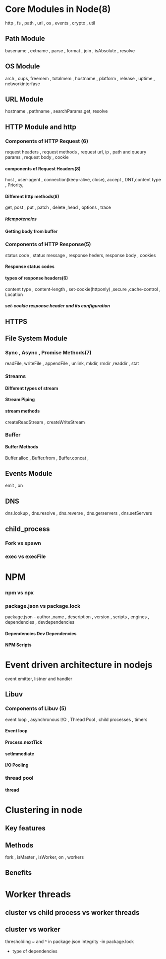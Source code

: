 
# Core Modules in Node(8)
http , fs , path , url , os , events , crypto , util
## Path Module 
basename , extname , parse , format , join , isAbsolute , resolve 
## OS Module
arch , cups, freemem , totalmem , hostname , platform , release , uptime , networkinterfase 
## URL Module 
hostname , pathname , searchParams.get, resolve 
## HTTP Module and http 
### Components of HTTP Request (6)
request headers , request methods , request url, ip , path and queury params  , request body , cookie 
#### components of Request Headers(8)
 host , user-agent , connection(keep-alive, close), accept , DNT,content type ,  Priority, 
#### Different http methods(8)
get, post , put , patch , delete ,head , options , trace
##### Idempotencies 
#### Getting body from buffer 
### Components of HTTP Response(5)
status code , status message , response heders, response body , cookies 
#### Response status codes 
#### types  of response headers(6)
content type , content-length , set-cookie(httponly) ,secure ,cache-control , Location  
##### set-cookie response header and its configuration 
## HTTPS
## File System Module
### Sync , Async , Promise Methods(7)
readFile, writeFile , appendFile , unlink, mkdir, rmdir ,readdir , stat 
### Streams 
#### Different types of stream 
#### Stream Piping 
#### stream methods
createReadStream , createWriteStream
### Buffer
#### Buffer Methods 
Buffer.alloc , Buffer.from , Buffer.concat ,   
## Events Module
emit , on 
## DNS
dns.lookup , dns.resolve , dns.reverse , dns.gerservers , dns.setServers 

## child_process
### Fork vs spawn 
### exec vs execFile 
# NPM 
### npm vs npx 
### package.json vs package.lock
package.json - author ,name , description , version , scripts , engines , dependencies , devdependencies
#### Dependencies Dev Dependencies 
#### NPM Scripts 
# Event driven architecture in nodejs
event emitter, listner and handler 
## Libuv
### Components of Libuv (5)
event loop , asynchronous I/O , Thread Pool , child processes , timers 
#### Event loop 
#### Process.nextTick 
#### setImmediate 
#### I/O Pooling 
### thread pool 
#### thread 
# Clustering in node 
## Key features 
## Methods
fork , isMaster , isWorker, on , workers 
## Benefits 
# Worker threads
## cluster vs child process vs worker threads 
## cluster vs worker 






thresholding
~ and ^ in package.json
integrity -in package.lock
- type of dependencies

